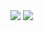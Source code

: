 <img src="https://capsule-render.vercel.app/api?type=waving&color=auto&height=200&section=header&text=HyeRin Github!&fontSize=90" />

<img src="https://img.shields.io/badge/아이콘내용-바탕색?style=flat&logo=로고이름&logoColor=white"/>
<!--
**02rynn/02rynn** is a ✨ _special_ ✨ repository because its `README.md` (this file) appears on your GitHub profile.

Here are some ideas to get you started:

- 🔭 I’m currently working on ...
- 🌱 I’m currently learning ...
- 👯 I’m looking to collaborate on ...
- 🤔 I’m looking for help with ...
- 💬 Ask me about ...
- 📫 How to reach me: ...
- 😄 Pronouns: ...
- ⚡ Fun fact: ...
-->
